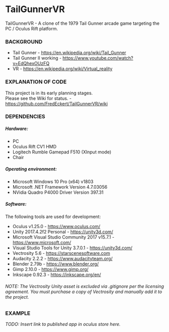 # TailGunnerVR


TailGunnerVR - A clone of the 1979 Tail Gunner arcade game targeting the PC / Oculus Rift platform.

### BACKGROUND

+ Tail Gunner - https://en.wikipedia.org/wiki/Tail_Gunner
+ Tail Gunner II working - https://www.youtube.com/watch?v=EdQhexOUzFQ
+ VR - https://en.wikipedia.org/wiki/Virtual_reality


### EXPLANATION OF CODE

<!-- TODO: An explanation of the code can be found on the following blog posts: -->
This project is in its early planning stages.  
Please see the Wiki for status. - https://github.com/FredEckert/TailGunnerVR/wiki

### DEPENDENCIES

##### Hardware:
- PC
- Oculus Rift CV1 HMD
- Logitech Rumble Gamepad F510 (XInput mode)
- Chair

##### Operating environment:
- Microsoft Windows 10 Pro (x64) v1803
- Microsoft .NET Framework Version 4.7.03056
- NVidia Quadro P4000 Driver Version 397.31

##### Software:
The following tools are used for development:
- Oculus v1.25.0 - https://www.oculus.com/
- Unity 2017.4.2f2 Personal - https://unity3d.com/
- Microsoft Visual Studio Community 2017 v15.7.1 - https://www.microsoft.com/
- Visual Studio Tools for Unity 3.7.0.1 - https://unity3d.com/
- Vectrosity 5.6 - https://starscenesoftware.com
- Audacity 2.2.2 - https://www.audacityteam.org/
- Blender 2.79b - https://www.blender.org/
- Gimp 2.10.0 - https://www.gimp.org/
- Inkscape 0.92.3 - https://inkscape.org/en/

###### NOTE: The Vectrosity Unity asset is excluded via .gitignore per the licensing agreement. You must purchase a copy of Vectrosity and manually add it to the project.

### EXAMPLE

*TODO: Insert link to published app in oculus store here.*

